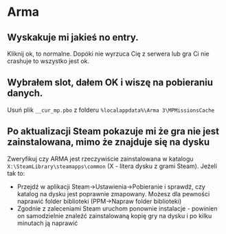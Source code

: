 # Arma

## Wyskakuje mi jakieś no entry.
Kliknij ok, to normalne. Dopóki nie wyrzuca Cię z serwera lub gra Ci nie crashuje to wszystko jest ok.

## Wybrałem slot, dałem OK i wiszę na pobieraniu danych.
Usuń plik `__cur_mp.pbo` z folderu `%localappdata%\Arma 3\MPMissionsCache`

## Po aktualizacji Steam pokazuje mi że gra nie jest zainstalowana, mimo że znajduje się na dysku
Zweryfikuj czy ARMA jest rzeczywiście zainstalowana w katalogu `X:\SteamLibrary\steamapps\common` (X - litera dysku z grami Steam). Jeżeli tak to:
* Przejdź w aplikacji Steam->Ustawienia->Pobieranie i sprawdź, czy katalog na dysku jest poprawnie zmapowany. Możesz dla pewności naprawić folder biblioteki (PPM->Napraw folder biblioteki)
* Zgodnie z zaleceniami Steam uruchom ponownie instalacje - powinien on samodzielnie znaleźć zainstalowaną kopię gry na dysku i po kilku minutach ją naprawić
